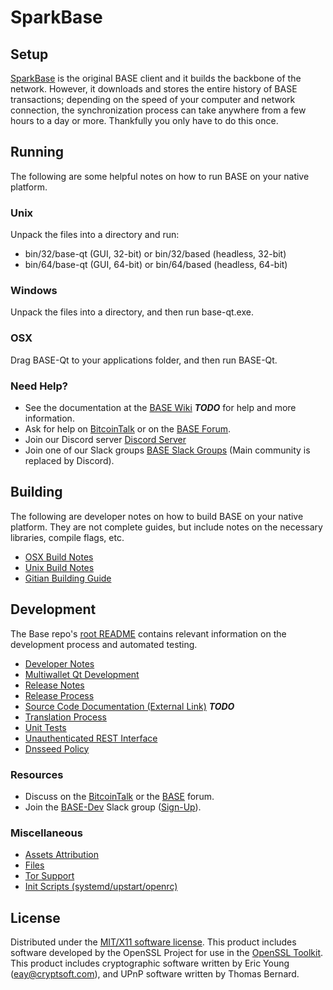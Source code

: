 SparkBase
=====================

Setup
---------------------
[SparkBase](http://sparkbase.io/wallet) is the original BASE client and it builds the backbone of the network. However, it downloads and stores the entire history of BASE transactions; depending on the speed of your computer and network connection, the synchronization process can take anywhere from a few hours to a day or more. Thankfully you only have to do this once.

Running
---------------------
The following are some helpful notes on how to run BASE on your native platform.

### Unix

Unpack the files into a directory and run:

- bin/32/base-qt (GUI, 32-bit) or bin/32/based (headless, 32-bit)
- bin/64/base-qt (GUI, 64-bit) or bin/64/based (headless, 64-bit)

### Windows

Unpack the files into a directory, and then run base-qt.exe.

### OSX

Drag BASE-Qt to your applications folder, and then run BASE-Qt.

### Need Help?

* See the documentation at the [BASE Wiki](https://en.bitcoin.it/wiki/Main_Page) ***TODO***
for help and more information.
* Ask for help on [BitcoinTalk](https://bitcointalk.org/index.php?topic=1262920.0) or on the [BASE Forum](http://forum.sparkbase.io/).
* Join our Discord server [Discord Server](https://discord.sparkbase.io)
* Join one of our Slack groups [BASE Slack Groups](https://sparkbase.io/slack-logins/) (Main community is replaced by Discord).

Building
---------------------
The following are developer notes on how to build BASE on your native platform. They are not complete guides, but include notes on the necessary libraries, compile flags, etc.

- [OSX Build Notes](build-osx.md)
- [Unix Build Notes](build-unix.md)
- [Gitian Building Guide](gitian-building.md)

Development
---------------------
The Base repo's [root README](https://github.com/BASE-Project/BASE/blob/master/README.md) contains relevant information on the development process and automated testing.

- [Developer Notes](developer-notes.md)
- [Multiwallet Qt Development](multiwallet-qt.md)
- [Release Notes](release-notes.md)
- [Release Process](release-process.md)
- [Source Code Documentation (External Link)](https://dev.visucore.com/bitcoin/doxygen/) ***TODO***
- [Translation Process](translation_process.md)
- [Unit Tests](unit-tests.md)
- [Unauthenticated REST Interface](REST-interface.md)
- [Dnsseed Policy](dnsseed-policy.md)

### Resources

* Discuss on the [BitcoinTalk](https://bitcointalk.org/index.php?topic=1262920.0) or the [BASE](http://forum.sparkbase.io/) forum.
* Join the [BASE-Dev](https://base-dev.slack.com/) Slack group ([Sign-Up](https://base-dev.herokuapp.com/)).

### Miscellaneous
- [Assets Attribution](assets-attribution.md)
- [Files](files.md)
- [Tor Support](tor.md)
- [Init Scripts (systemd/upstart/openrc)](init.md)

License
---------------------
Distributed under the [MIT/X11 software license](http://www.opensource.org/licenses/mit-license.php).
This product includes software developed by the OpenSSL Project for use in the [OpenSSL Toolkit](https://www.openssl.org/). This product includes
cryptographic software written by Eric Young ([eay@cryptsoft.com](mailto:eay@cryptsoft.com)), and UPnP software written by Thomas Bernard.
